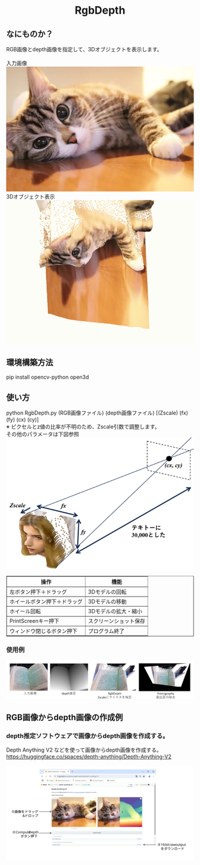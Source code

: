 <html lang="ja">
    <head>
        <meta charset="utf-8" />
    </head>
    <body>
        <h1><center>RgbDepth</center></h1>
        <h2>なにものか？</h2>
        <p>
            RGB画像とdepth画像を指定して、3Dオブジェクトを表示します。<br>
            <br>
            入力画像<br>
            <img src="data/cat.png"><br>
            3Dオブジェクト表示<br>
            <img src="images/cat.gif">
        </p>
        <h2>環境構築方法</h2>
        <p>
            pip install opencv-python open3d
        </p>
        <h2>使い方</h2>
        <p>
            python  RgbDepth.py  (RGB画像ファイル)  (depth画像ファイル)  [(Zscale) (fx) (fy) (cx) (cy)]<br>
            ※ ピクセルとz値の比率が不明のため、Zscale引数で調整します。<br>
               その他のパラメータは下図参照<br>
            <img src="images/RgbDepth.png">
            <table border="1">
                <tr><th>操作</th><th>機能</th></tr>
                <tr><td>左ボタン押下＋ドラッグ</td><td>3Dモデルの回転</td></tr>
                <tr><td>ホイールボタン押下＋ドラッグ</td><td>3Dモデルの移動</td></tr>
                <tr><td>ホイール回転</td><td>3Dモデルの拡大・縮小</td></tr>
                <tr><td>PrintScreenキー押下</td><td>スクリーンショット保存</td></tr>
                <tr><td>ウィンドウ閉じるボタン押下　</td><td>プログラム終了</td></tr>
            </table>
            <h3>使用例</h3>
            <img src="images/RgbDepth2.png">             
        </p>
        <h2>RGB画像からdepth画像の作成例</h2>
        <h3>depth推定ソフトウェアで画像からdepth画像を作成する。</h3>
        <p>
            Depth Anything V2 などを使って画像からdepth画像を作成する。<br>
            <a href="https://huggingface.co/spaces/depth-anything/Depth-Anything-V2">https://huggingface.co/spaces/depth-anything/Depth-Anything-V2</a><br>
            <br>
            <img src="images/step1_1.svg">
        </p>
    </body>
</html>
